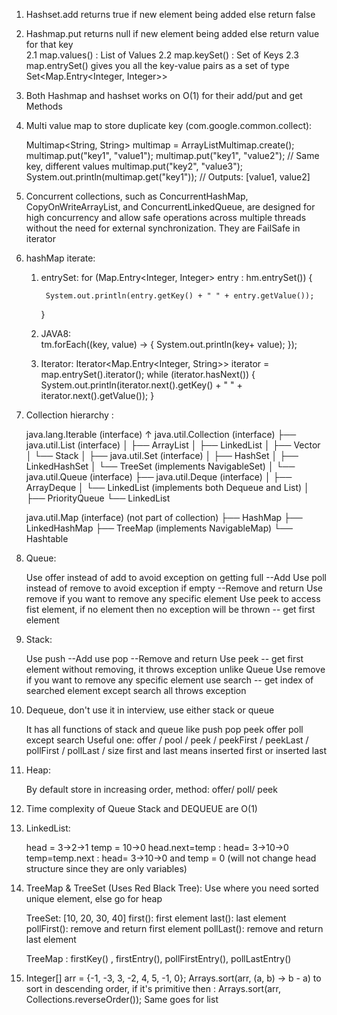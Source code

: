 1. Hashset.add returns true if new element being added else return false

2. Hashmap.put returns null if new element being added else return value for that key  
2.1 map.values() : List of Values 
2.2 map.keySet() : Set of Keys
2.3 map.entrySet() gives you all the key-value pairs as a set of type Set<Map.Entry<Integer, Integer>>

3. Both Hashmap and hashset works on O(1) for their add/put and get Methods

4. Multi value map to store duplicate key (com.google.common.collect):

    Multimap<String, String> multimap = ArrayListMultimap.create();
    multimap.put("key1", "value1");
    multimap.put("key1", "value2");  // Same key, different values
    multimap.put("key2", "value3");
    System.out.println(multimap.get("key1"));  // Outputs: [value1, value2]

5. Concurrent collections, such as ConcurrentHashMap, CopyOnWriteArrayList, and ConcurrentLinkedQueue,
are designed for high concurrency and allow safe operations across multiple threads without the need for
external synchronization. They are FailSafe in iterator

6. hashMap iterate:

    1. entrySet:
        for (Map.Entry<Integer, Integer> entry : hm.entrySet()) {

            System.out.println(entry.getKey() + " " + entry.getValue());
        }
    2.  JAVA8:    
        tm.forEach((key, value) -> {
            System.out.println(key+ value);
        });
   3. Iterator: 
      Iterator<Map.Entry<Integer, String>> iterator = map.entrySet().iterator();
      while (iterator.hasNext()) {
       System.out.println(iterator.next().getKey() + " " + iterator.next().getValue());
      }

7. Collection hierarchy :

    java.lang.Iterable (interface)
    ↑
    java.util.Collection (interface)
    ├── java.util.List (interface)
    │     ├── ArrayList
    │     ├── LinkedList
    │     ├── Vector
    │     └── Stack
    │
    ├── java.util.Set (interface)
    │     ├── HashSet
    │     ├── LinkedHashSet
    │     └── TreeSet (implements NavigableSet)
    │
    └── java.util.Queue (interface)
    ├── java.util.Deque (interface)
    │     ├── ArrayDeque
    │     └── LinkedList (implements both Dequeue and List)
    │
    ├── PriorityQueue
    └── LinkedList


    java.util.Map (interface) (not part of collection)
    ├── HashMap
    ├── LinkedHashMap
    ├── TreeMap (implements NavigableMap)
    └── Hashtable

8. Queue:

    Use offer instead of add to avoid exception on getting full --Add
    Use poll instead of remove to avoid exception if empty --Remove and return
    Use remove if you want to remove any specific element
    Use peek to access fist element, if no element then no exception will be thrown -- get first element

9. Stack:

    Use push --Add
    use pop --Remove and return
    Use peek -- get first element without removing, it throws exception unlike Queue
    Use remove if you want to remove any specific element
    use search -- get index of searched element 
    except search all throws exception

10. Dequeue, don't use it in interview, use either stack or queue

    It has all functions of stack and queue like push pop peek offer poll except search
    Useful one: offer / pool / peek / peekFirst / peekLast / pollFirst / pollLast / size
                first and last means inserted first or inserted last

11. Heap:

    By default store in increasing order, method: offer/ poll/ peek

12. Time complexity of Queue Stack and DEQUEUE are O(1)

13. LinkedList:

    head = 3->2->1
    temp = 10->0
    head.next=temp  : head= 3->10->0
    temp=temp.next : head= 3->10->0 and temp = 0 (will not change head structure since they are only variables)

14. TreeMap & TreeSet (Uses Red Black Tree): Use where you need sorted unique element, else go for heap

    TreeSet: [10, 20, 30, 40]
        first(): first element
        last(): last element
        pollFirst(): remove and return first element
        pollLast(): remove and return last element

    TreeMap : firstKey() , firstEntry(), pollFirstEntry(), pollLastEntry()

15. Integer[] arr = {-1, -3, 3, -2, 4, 5, -1, 0};
    Arrays.sort(arr, (a, b) -> b - a) to sort in descending order, if it's primitive then : Arrays.sort(arr, Collections.reverseOrder());
    Same goes for list
